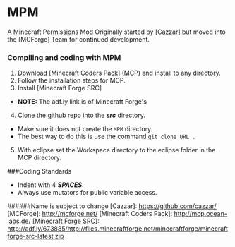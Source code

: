 MPM
===

A Minecraft Permissions Mod Originally started by [Cazzar] but moved into the [MCForge] Team for continued development.

### Compiling and coding with MPM
1. Download [Minecraft Coders Pack] (MCP) and install to any directory.
2. Follow the installation steps for MCP.
3. Install [Minecraft Forge SRC]
 * __NOTE:__ The adf.ly link is of Minecraft Forge's
4. Clone the github repo into the ___src___ directory.
 * Make sure it does not create the `MPM` directory.
  * The best way to do this is use the command `git clone URL .`
5. With eclipse set the Workspace directory to the eclipse folder in the MCP directory.

###Coding Standards

* Indent with 4 ___SPACES___.
* Always use mutators for public variable access.


######Name is subject to change
  [Cazzar]: https://github.com/cazzar/
  [MCForge]: http://mcforge.net/
  [Minecraft Coders Pack]: http://mcp.ocean-labs.de/
  [Minecraft Forge SRC]: http://adf.ly/673885/http://files.minecraftforge.net/minecraftforge/minecraftforge-src-latest.zip
